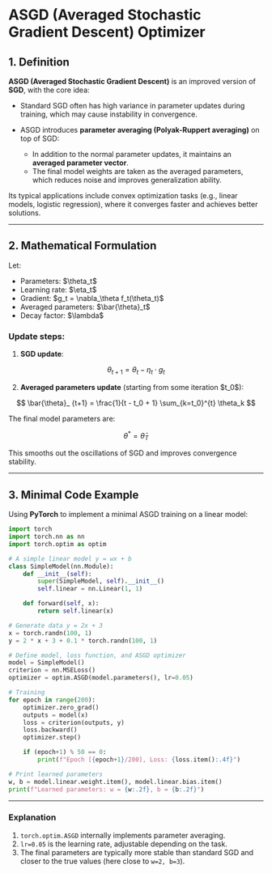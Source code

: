 
# ASGD (Averaged Stochastic Gradient Descent) Optimizer

## 1. Definition

**ASGD (Averaged Stochastic Gradient Descent)** is an improved version of **SGD**, with the core idea:

* Standard SGD often has high variance in parameter updates during training, which may cause instability in convergence.
* ASGD introduces **parameter averaging (Polyak-Ruppert averaging)** on top of SGD:

  * In addition to the normal parameter updates, it maintains an **averaged parameter vector**.
  * The final model weights are taken as the averaged parameters, which reduces noise and improves generalization ability.

Its typical applications include convex optimization tasks (e.g., linear models, logistic regression), where it converges faster and achieves better solutions.

---

## 2. Mathematical Formulation

Let:

* Parameters: \$\theta\_t\$
* Learning rate: \$\eta\_t\$
* Gradient: \$g\_t = \nabla\_\theta f\_t(\theta\_t)\$
* Averaged parameters: \$\bar{\theta}\_t\$
* Decay factor: \$\lambda\$

### Update steps:

1. **SGD update**:

$$
\theta_{t+1} = \theta_t - \eta_t \cdot g_t
$$

2. **Averaged parameters update** (starting from some iteration \$t\_0\$):

$$
\bar{\theta}_ {t+1} = \frac{1}{t - t_0 + 1} \sum_{k=t_0}^{t} \theta_k
$$

The final model parameters are:

$$
\theta^* = \bar{\theta}_T
$$

This smooths out the oscillations of SGD and improves convergence stability.

---

## 3. Minimal Code Example

Using **PyTorch** to implement a minimal ASGD training on a linear model:

```python
import torch
import torch.nn as nn
import torch.optim as optim

# A simple linear model y = wx + b
class SimpleModel(nn.Module):
    def __init__(self):
        super(SimpleModel, self).__init__()
        self.linear = nn.Linear(1, 1)

    def forward(self, x):
        return self.linear(x)

# Generate data y = 2x + 3
x = torch.randn(100, 1)
y = 2 * x + 3 + 0.1 * torch.randn(100, 1)

# Define model, loss function, and ASGD optimizer
model = SimpleModel()
criterion = nn.MSELoss()
optimizer = optim.ASGD(model.parameters(), lr=0.05)

# Training
for epoch in range(200):
    optimizer.zero_grad()
    outputs = model(x)
    loss = criterion(outputs, y)
    loss.backward()
    optimizer.step()

    if (epoch+1) % 50 == 0:
        print(f"Epoch [{epoch+1}/200], Loss: {loss.item():.4f}")

# Print learned parameters
w, b = model.linear.weight.item(), model.linear.bias.item()
print(f"Learned parameters: w = {w:.2f}, b = {b:.2f}")
```

---

### Explanation

1. `torch.optim.ASGD` internally implements parameter averaging.
2. `lr=0.05` is the learning rate, adjustable depending on the task.
3. The final parameters are typically more stable than standard SGD and closer to the true values (here close to `w=2, b=3`).



